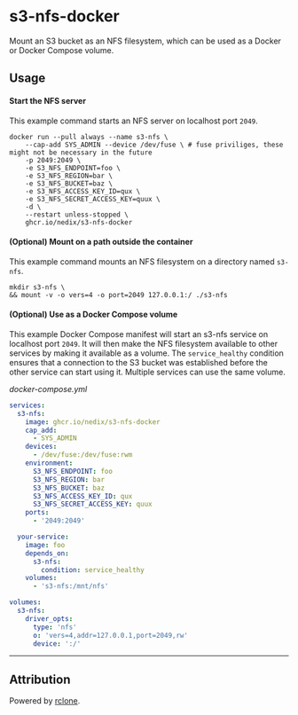 # s3-nfs-docker

Mount an S3 bucket as an NFS filesystem, which can be used as a Docker or Docker Compose volume.

## Usage

#### Start the NFS server

This example command starts an NFS server on localhost port `2049`.

```shell
docker run --pull always --name s3-nfs \
    --cap-add SYS_ADMIN --device /dev/fuse \ # fuse priviliges, these might not be necessary in the future
    -p 2049:2049 \
    -e S3_NFS_ENDPOINT=foo \
    -e S3_NFS_REGION=bar \
    -e S3_NFS_BUCKET=baz \
    -e S3_NFS_ACCESS_KEY_ID=qux \
    -e S3_NFS_SECRET_ACCESS_KEY=quux \
    -d \
    --restart unless-stopped \
    ghcr.io/nedix/s3-nfs-docker
```

#### (Optional) Mount on a path outside the container

This example command mounts an NFS filesystem on a directory named `s3-nfs`.

```shell
mkdir s3-nfs \
&& mount -v -o vers=4 -o port=2049 127.0.0.1:/ ./s3-nfs
```

#### (Optional) Use as a Docker Compose volume

This example Docker Compose manifest will start an s3-nfs service on localhost port `2049`.
It will then make the NFS filesystem available to other services by making it available as a volume.
The `service_healthy` condition ensures that a connection to the S3 bucket was established before the other service can start using it.
Multiple services can use the same volume.

*docker-compose.yml*

```yaml
services:
  s3-nfs:
    image: ghcr.io/nedix/s3-nfs-docker
    cap_add:
      - SYS_ADMIN
    devices:
      - /dev/fuse:/dev/fuse:rwm
    environment:
      S3_NFS_ENDPOINT: foo
      S3_NFS_REGION: bar
      S3_NFS_BUCKET: baz
      S3_NFS_ACCESS_KEY_ID: qux
      S3_NFS_SECRET_ACCESS_KEY: quux
    ports:
      - '2049:2049'

  your-service:
    image: foo
    depends_on:
      s3-nfs:
        condition: service_healthy
    volumes:
      - 's3-nfs:/mnt/nfs'

volumes:
  s3-nfs:
    driver_opts:
      type: 'nfs'
      o: 'vers=4,addr=127.0.0.1,port=2049,rw'
      device: ':/'
```

<hr>

## Attribution

Powered by [rclone].

[rclone]: https://github.com/rclone/rclone
